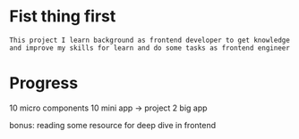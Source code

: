 # Fist thing first

    This project I learn background as frontend developer to get knowledge and improve my skills for learn and do some tasks as frontend engineer

# Progress

10 micro components
10 mini app -> project
2 big app

bonus: reading some resource for deep dive in frontend
